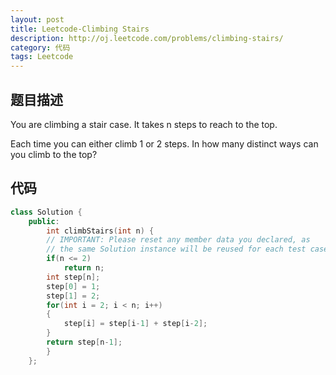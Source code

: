 ```yaml
---
layout: post
title: Leetcode-Climbing Stairs 
description: http://oj.leetcode.com/problems/climbing-stairs/
category: 代码
tags: Leetcode
---
```

## 题目描述
You are climbing a stair case. It takes n steps to reach to the top.

Each time you can either climb 1 or 2 steps. In how many distinct ways can you climb to the top?

## 代码
```cpp
class Solution {
	public:
		int climbStairs(int n) {
		// IMPORTANT: Please reset any member data you declared, as
		// the same Solution instance will be reused for each test case.
		if(n <= 2)
			return n;
		int step[n];
		step[0] = 1;
		step[1] = 2;
		for(int i = 2; i < n; i++)
		{
			step[i] = step[i-1] + step[i-2];
		}
		return step[n-1];
		}
	};
```